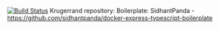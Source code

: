 [![Build Status](https://travis-ci.org/blondie-engineering/Krugerrand.svg?branch=master)](https://travis-ci.org/blondie-engineering/Krugerrand)
Krugerrand repository:
Boilerplate: SidhantPanda - https://github.com/sidhantpanda/docker-express-typescript-boilerplate
